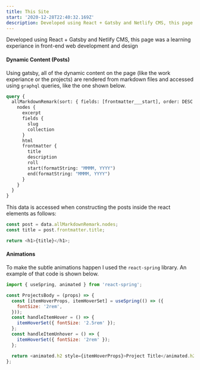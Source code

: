```yaml
---
title: This Site
start: '2020-12-28T22:40:32.169Z'
description: Developed using React + Gatsby and Netlify CMS, this page was a learning experiance in front-end web development and design
---
```


Developed using React + Gatsby and Netlify CMS, this page was a learning experiance in front-end web development and design

#### Dynamic Content (Posts)

Using gatsby, all of the dynamic content on the page (like the work experiance or the projects) are rendered from markdown files and accessed using `graphql` queries, like the one shown below.

```graphql
query {
  allMarkdownRemark(sort: { fields: [frontmatter___start], order: DESC }) {
    nodes {
      excerpt
      fields {
        slug
        collection
      }
      html
      frontmatter {
        title
        description
        roll
        start(formatString: "MMMM, YYYY")
        end(formatString: "MMMM, YYYY")
      }
    }
  }
}
```

This data is accessed when constructing the posts inside the react elements as follows:

```javascript
const post = data.allMarkdownRemark.nodes;
const title = post.frontmatter.title;

return <h1>{title}</h1>;
```

#### Animations

To make the subtle animations happen I used the `react-spring` library. An example of that code is shown below.

```javascript
import { useSpring, animated } from 'react-spring';

const ProjectsBody = (props) => {
  const [itemHoverProps, itemHoverSet] = useSpring(() => ({
    fontSize: '2rem',
  }));
  const handleItemHover = () => {
    itemHoverSet({ fontSize: '2.5rem' });
  };
  const handleItemUnhover = () => {
    itemHoverSet({ fontSize: '2rem' });
  };

  return <animated.h2 style={itemHoverProps}>Project Title</animated.h2>;
};
```
